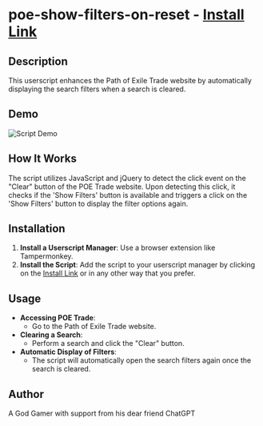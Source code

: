 # poe-show-filters-on-reset - [Install Link](https://github.com/D4Enjoyer/poe-show-filters-on-reset/raw/main/poe-show-filters-on-reset.user.js)

## Description

This userscript enhances the Path of Exile Trade website by automatically displaying the search filters when a search is cleared.

## Demo

<img src="https://i.imgur.com/DL4APCs.gif" alt="Script Demo">


## How It Works

The script utilizes JavaScript and jQuery to detect the click event on the "Clear" button of the POE Trade website. Upon detecting this click, it checks if the 'Show Filters' button is available and triggers a click on the 'Show Filters' button to display the filter options again.

## Installation

1. **Install a Userscript Manager**: Use a browser extension like Tampermonkey.
2. **Install the Script**: Add the script to your userscript manager by clicking on the [Install Link](https://github.com/D4Enjoyer/poe-show-filters-on-reset/raw/main/poe-show-filters-on-reset.user.js) or in any other way that you prefer.

## Usage

- **Accessing POE Trade**:
    - Go to the Path of Exile Trade website.
- **Clearing a Search**:
    - Perform a search and click the "Clear" button.
- **Automatic Display of Filters**:
    - The script will automatically open the search filters again once the search is cleared.

## Author
A God Gamer with support from his dear friend ChatGPT
